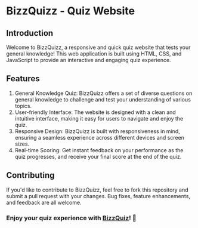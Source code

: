 # BizzQuizz - Quiz Website

## Introduction
Welcome to BizzQuizz, a responsive and quick quiz website that tests your general knowledge! This web application is built using HTML, CSS, and JavaScript to provide an interactive and engaging quiz experience.

## Features
1. General Knowledge Quiz: BizzQuizz offers a set of diverse questions on general knowledge to challenge and test your understanding of various topics. 
2. User-friendly Interface: The website is designed with a clean and intuitive interface, making it easy for users to navigate and enjoy the quiz.
3. Responsive Design: BizzQuizz is built with responsiveness in mind, ensuring a seamless experience across different devices and screen sizes. 
4. Real-time Scoring: Get instant feedback on your performance as the quiz progresses, and receive your final score at the end of the quiz. 

## Contributing
If you'd like to contribute to BizzQuizz, feel free to fork this repository and submit a pull request with your changes. Bug fixes, feature enhancements, and feedback are all welcome.


### Enjoy your quiz experience with [BizzQuiz](https://paulshreya.github.io/BizzQuiz/)! 🚀
